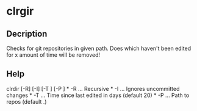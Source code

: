 # clrgir

## Decription

Checks for git repositories in given path.
Does which haven't been edited for x amount of time will be removed!

## Help

clrdir [-R] [-I] [-T <TIME>] [-P <PATH>]
        * -R ... Recursive
        * -I ... Ignores uncommitted changes
        * -T <TIME> ... Time since last edited in days (default 20)
        * -P <PATH> ... Path to repos (default .)
